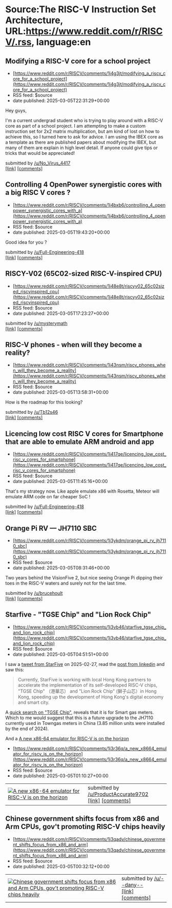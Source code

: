 # Source:The RISC-V Instruction Set Architecture, URL:https://www.reddit.com/r/RISCV/.rss, language:en

## Modifying a RISC-V core for a school project
 - [https://www.reddit.com/r/RISCV/comments/1j4g3jt/modifying_a_riscv_core_for_a_school_project](https://www.reddit.com/r/RISCV/comments/1j4g3jt/modifying_a_riscv_core_for_a_school_project)
 - RSS feed: $source
 - date published: 2025-03-05T22:31:29+00:00

<!-- SC_OFF --><div class="md"><p>Hey guys, </p> <p>I&#39;m a current undergrad student who is trying to play around with a RISC-V core as part of a school project. I am attempting to make a custom instruction set for 2x2 matrix multiplication, but am kind of lost on how to achieve this, so I turned here to ask for advice. I am using the IBEX core as a template as there are published papers about modifying the IBEX, but many of them are explain in high level detail. If anyone could give tips or tricks that would be appreciated! </p> </div><!-- SC_ON --> &#32; submitted by &#32; <a href="https://www.reddit.com/user/No_Virus_4417"> /u/No_Virus_4417 </a> <br/> <span><a href="https://www.reddit.com/r/RISCV/comments/1j4g3jt/modifying_a_riscv_core_for_a_school_project/">[link]</a></span> &#32; <span><a href="https://www.reddit.com/r/RISCV/comments/1j4g3jt/modifying_a_riscv_core_for_a_school_project/">[comments]</a></span>

## Controlling 4 OpenPower synergistic cores with a big RISC V cores ?
 - [https://www.reddit.com/r/RISCV/comments/1j4bxb6/controlling_4_openpower_synergistic_cores_with_a](https://www.reddit.com/r/RISCV/comments/1j4bxb6/controlling_4_openpower_synergistic_cores_with_a)
 - RSS feed: $source
 - date published: 2025-03-05T19:43:20+00:00

<!-- SC_OFF --><div class="md"><p>Good idea for you ?</p> </div><!-- SC_ON --> &#32; submitted by &#32; <a href="https://www.reddit.com/user/Full-Engineering-418"> /u/Full-Engineering-418 </a> <br/> <span><a href="https://www.reddit.com/r/RISCV/comments/1j4bxb6/controlling_4_openpower_synergistic_cores_with_a/">[link]</a></span> &#32; <span><a href="https://www.reddit.com/r/RISCV/comments/1j4bxb6/controlling_4_openpower_synergistic_cores_with_a/">[comments]</a></span>

## RISCY-V02 (65C02-sized RISC-V-inspired CPU)
 - [https://www.reddit.com/r/RISCV/comments/1j48e8t/riscyv02_65c02sized_riscvinspired_cpu](https://www.reddit.com/r/RISCV/comments/1j48e8t/riscyv02_65c02sized_riscvinspired_cpu)
 - RSS feed: $source
 - date published: 2025-03-05T17:23:27+00:00

&#32; submitted by &#32; <a href="https://www.reddit.com/user/mysterymath"> /u/mysterymath </a> <br/> <span><a href="http://forum.6502.org/viewtopic.php?f=4&amp;t=8280">[link]</a></span> &#32; <span><a href="https://www.reddit.com/r/RISCV/comments/1j48e8t/riscyv02_65c02sized_riscvinspired_cpu/">[comments]</a></span>

## RISC-V phones - when will they become a reality?
 - [https://www.reddit.com/r/RISCV/comments/1j43nsm/riscv_phones_when_will_they_become_a_reality](https://www.reddit.com/r/RISCV/comments/1j43nsm/riscv_phones_when_will_they_become_a_reality)
 - RSS feed: $source
 - date published: 2025-03-05T13:58:31+00:00

<!-- SC_OFF --><div class="md"><p>How is the roadmap for this looking?</p> </div><!-- SC_ON --> &#32; submitted by &#32; <a href="https://www.reddit.com/user/Tb12s46"> /u/Tb12s46 </a> <br/> <span><a href="https://www.reddit.com/r/RISCV/comments/1j43nsm/riscv_phones_when_will_they_become_a_reality/">[link]</a></span> &#32; <span><a href="https://www.reddit.com/r/RISCV/comments/1j43nsm/riscv_phones_when_will_they_become_a_reality/">[comments]</a></span>

## Licencing low cost RISC V cores for Smartphone that are able to emulate ARM android and app
 - [https://www.reddit.com/r/RISCV/comments/1j417qe/licencing_low_cost_risc_v_cores_for_smartphone](https://www.reddit.com/r/RISCV/comments/1j417qe/licencing_low_cost_risc_v_cores_for_smartphone)
 - RSS feed: $source
 - date published: 2025-03-05T11:45:16+00:00

<!-- SC_OFF --><div class="md"><p>That&#39;s my strategy now. Like apple emulate x86 with Rosetta, Meteor will emulate ARM code on far cheaper SoC !</p> </div><!-- SC_ON --> &#32; submitted by &#32; <a href="https://www.reddit.com/user/Full-Engineering-418"> /u/Full-Engineering-418 </a> <br/> <span><a href="https://www.reddit.com/r/RISCV/comments/1j417qe/licencing_low_cost_risc_v_cores_for_smartphone/">[link]</a></span> &#32; <span><a href="https://www.reddit.com/r/RISCV/comments/1j417qe/licencing_low_cost_risc_v_cores_for_smartphone/">[comments]</a></span>

## Orange Pi RV — JH7110 SBC
 - [https://www.reddit.com/r/RISCV/comments/1j3ykdm/orange_pi_rv_jh7110_sbc](https://www.reddit.com/r/RISCV/comments/1j3ykdm/orange_pi_rv_jh7110_sbc)
 - RSS feed: $source
 - date published: 2025-03-05T08:31:46+00:00

<!-- SC_OFF --><div class="md"><p>Two years behind the VisionFive 2, but nice seeing Orange Pi dipping their toes in the RISC-V waters and surely not for the last time. </p> </div><!-- SC_ON --> &#32; submitted by &#32; <a href="https://www.reddit.com/user/brucehoult"> /u/brucehoult </a> <br/> <span><a href="http://www.orangepi.org/html/hardWare/computerAndMicrocontrollers/details/Orange-Pi-RV.html">[link]</a></span> &#32; <span><a href="https://www.reddit.com/r/RISCV/comments/1j3ykdm/orange_pi_rv_jh7110_sbc/">[comments]</a></span>

## Starfive - "TGSE Chip" and "Lion Rock Chip"
 - [https://www.reddit.com/r/RISCV/comments/1j3vb46/starfive_tgse_chip_and_lion_rock_chip](https://www.reddit.com/r/RISCV/comments/1j3vb46/starfive_tgse_chip_and_lion_rock_chip)
 - RSS feed: $source
 - date published: 2025-03-05T04:51:51+00:00

<!-- SC_OFF --><div class="md"><p>I saw a <a href="https://x.com/StarFiveTech/status/1895016611314352469">tweet from StarFive</a> on 2025-02-27, read the <a href="https://www.linkedin.com/feed/update/urn:li:share:7300777970661502976/?actorCompanyId=47655631">post from linkedin</a> and saw this:</p> <blockquote> <p>Currently, StarFive is working with local Hong Kong partners to accelerate the implementation of its self-developed RISC-V chips, &quot;TGSE Chip&quot; （港華芯） and &quot;Lion Rock Chip&quot; (獅子山芯）in Hong Kong, speeding up the development of Hong Kong&#39;s digital economy and smart city.</p> </blockquote> <p>A <a href="https://www.hk.chinamobile.com/en/home/news/20250113pr">quick search on &quot;TGSE Chip&quot;</a>, reveals that it is for Smart gas meters. Which to me would suggest that this is a future upgrade to the JH7110 currently used in Towngas meters in China (3.85 million units were installed by the end of 2024).</p> <p>And a <a href="https://www.towngas.com/en/Media

## A new x86-64 emulator for RISC-V is on the horizon
 - [https://www.reddit.com/r/RISCV/comments/1j3r36q/a_new_x8664_emulator_for_riscv_is_on_the_horizon](https://www.reddit.com/r/RISCV/comments/1j3r36q/a_new_x8664_emulator_for_riscv_is_on_the_horizon)
 - RSS feed: $source
 - date published: 2025-03-05T01:10:27+00:00

<table> <tr><td> <a href="https://www.reddit.com/r/RISCV/comments/1j3r36q/a_new_x8664_emulator_for_riscv_is_on_the_horizon/"> <img src="https://b.thumbs.redditmedia.com/XXpV9Y7vmefvLhz_5Dj456fJNC9hQhS3wLq7LA1-5KQ.jpg" alt="A new x86-64 emulator for RISC-V is on the horizon" title="A new x86-64 emulator for RISC-V is on the horizon" /> </a> </td><td> &#32; submitted by &#32; <a href="https://www.reddit.com/user/ProductAccurate9702"> /u/ProductAccurate9702 </a> <br/> <span><a href="https://www.reddit.com/gallery/1j3r36q">[link]</a></span> &#32; <span><a href="https://www.reddit.com/r/RISCV/comments/1j3r36q/a_new_x8664_emulator_for_riscv_is_on_the_horizon/">[comments]</a></span> </td></tr></table>

## Chinese government shifts focus from x86 and Arm CPUs, gov't promoting RISC-V chips heavily
 - [https://www.reddit.com/r/RISCV/comments/1j3qadv/chinese_government_shifts_focus_from_x86_and_arm](https://www.reddit.com/r/RISCV/comments/1j3qadv/chinese_government_shifts_focus_from_x86_and_arm)
 - RSS feed: $source
 - date published: 2025-03-05T00:32:12+00:00

<table> <tr><td> <a href="https://www.reddit.com/r/RISCV/comments/1j3qadv/chinese_government_shifts_focus_from_x86_and_arm/"> <img src="https://external-preview.redd.it/Q21PT_ws98GiyMED-17cq4UXiUT_j8mk2mNl91kx3DY.jpg?width=640&amp;crop=smart&amp;auto=webp&amp;s=ab55265a39abda03fe55a7dd9cf9dae4256d70c7" alt="Chinese government shifts focus from x86 and Arm CPUs, gov't promoting RISC-V chips heavily" title="Chinese government shifts focus from x86 and Arm CPUs, gov't promoting RISC-V chips heavily" /> </a> </td><td> &#32; submitted by &#32; <a href="https://www.reddit.com/user/--dany--"> /u/--dany-- </a> <br/> <span><a href="https://www.tomshardware.com/pc-components/cpus/chinese-government-shifts-focus-from-x86-and-arm-cpus-promoting-the-adoption-of-risc-v-chips">[link]</a></span> &#32; <span><a href="https://www.reddit.com/r/RISCV/comments/1j3qadv/chinese_government_shifts_focus_from_x86_and_arm/">[comments]</a></span> </td></tr></table>

